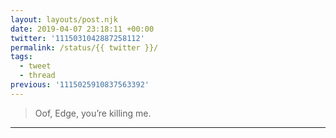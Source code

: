 ```yaml
---
layout: layouts/post.njk
date: 2019-04-07 23:18:11 +00:00
twitter: '1115031042887258112'
permalink: /status/{{ twitter }}/
tags: 
  - tweet
  - thread
previous: '1115025910837563392'
---
```


> Oof, Edge, you’re killing me.

---
